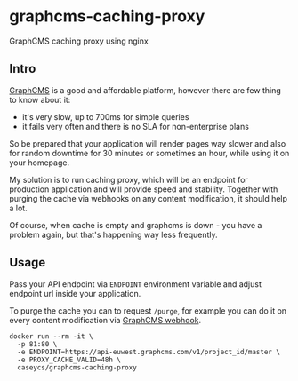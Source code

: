 # graphcms-caching-proxy

GraphCMS caching proxy using nginx

## Intro

[GraphCMS](https://graphcms.com) is a good and affordable platform, however there are
few thing to know about it:

* it's very slow, up to 700ms for simple queries
* it fails very often and there is no SLA for non-enterprise plans

So be prepared that your application will render pages way slower and also for
random downtime for 30 minutes or sometimes an hour, while using it on your homepage.

My solution is to run caching proxy, which will be an endpoint for production application and
will provide speed and stability. Together with purging the cache via webhooks on
any content modification, it should help a lot.

Of course, when cache is empty and graphcms is down - you have a problem again, but that's happening
way less frequently. 

## Usage

Pass your API endpoint via `ENDPOINT` environment variable and adjust
endpoint url inside your application.

To purge the cache you can to request `/purge`, for example you can do it
on every content modification via [GraphCMS webhook](https://docs.graphcms.com/developers/concepts#webhooks).

```
docker run --rm -it \
  -p 81:80 \
  -e ENDPOINT=https://api-euwest.graphcms.com/v1/project_id/master \
  -e PROXY_CACHE_VALID=48h \
  caseycs/graphcms-caching-proxy
```

